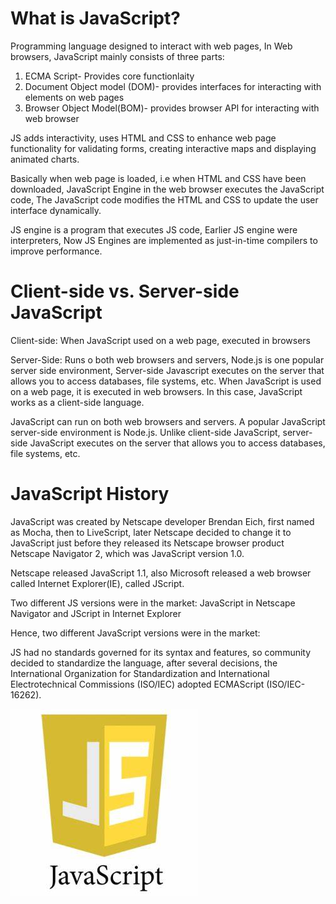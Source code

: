 # What is JavaScript?
Programming language designed to interact with web pages, In Web browsers, JavaScript mainly consists of three parts:
1. ECMA Script- Provides core functionlaity
2. Document Object model (DOM)- provides interfaces for interacting with elements on web pages
3. Browser Object Model(BOM)- provides browser API for interacting with web browser

JS adds interactivity, uses HTML and CSS to enhance web page functionality for validating forms, creating interactive maps and displaying animated charts.

Basically when web page is loaded, i.e when HTML and CSS have been downloaded, JavaScript Engine in the web browser executes the JavaScript code, The JavaScript code modifies the HTML and CSS to update the user interface dynamically.

JS engine is a program that executes JS code, Earlier JS engine were interpreters, Now JS Engines are implemented as just-in-time compilers to improve performance.

# Client-side vs. Server-side JavaScript
Client-side: When JavaScript used on a web page, executed in browsers

Server-Side: Runs o both web browsers and servers, Node.js is one popular server side environment, Server-side Javascript executes on the server that allows you to access databases, file systems, etc.
When JavaScript is used on a web page, it is executed in web browsers. In this case, JavaScript works as a client-side language.

JavaScript can run on both web browsers and servers. A popular JavaScript server-side environment is Node.js. Unlike client-side JavaScript, server-side JavaScript executes on the server that allows you to access databases, file systems, etc.

# JavaScript History
JavaScript was created by Netscape developer Brendan Eich, first named as Mocha, then to LiveScript, later Netscape decided to change it to JavaScript just before they released its Netscape browser product Netscape Navigator 2, which was JavaScript version 1.0.

Netscape released JavaScript 1.1, also Microsoft released a web browser called Internet Explorer(IE), called JScript.

Two different JS versions were in the market: JavaScript in Netscape Navigator and JScript in Internet Explorer

Hence, two different JavaScript versions were in the market:

JS had no standards governed for its syntax and features, so community decided to standardize the language, after several decisions, the International Organization for Standardization and International Electrotechnical Commissions (ISO/IEC) adopted ECMAScript (ISO/IEC-16262).








![outcome](./01.jpg)
